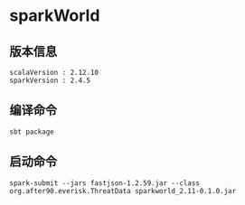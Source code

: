 # sparkWorld

## 版本信息
```
scalaVersion : 2.12.10
sparkVersion : 2.4.5
```

## 编译命令
```
sbt package
```

## 启动命令
```
spark-submit --jars fastjson-1.2.59.jar --class org.after90.everisk.ThreatData sparkworld_2.11-0.1.0.jar
```